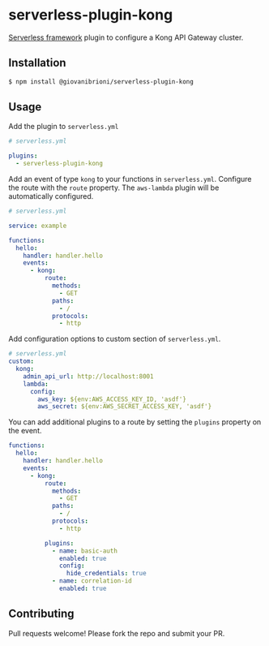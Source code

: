 # serverless-plugin-kong

[Serverless framework](https://www.serverless.com) plugin to configure a Kong API Gateway cluster.

## Installation

```bash
$ npm install @giovanibrioni/serverless-plugin-kong
```

## Usage

Add the plugin to `serverless.yml`

```yaml
# serverless.yml

plugins:
  - serverless-plugin-kong
```

Add an event of type `kong` to your functions in `serverless.yml`. Configure the route with the `route` property. The `aws-lambda` plugin will be automatically configured.

```yaml
# serverless.yml

service: example

functions:
  hello:
    handler: handler.hello
    events:
      - kong:
          route:
            methods:
              - GET
            paths:
              - /
            protocols:
              - http
```

Add configuration options to custom section of `serverless.yml`.

```yaml
# serverless.yml
custom:
  kong:
    admin_api_url: http://localhost:8001
    lambda:
      config:
        aws_key: ${env:AWS_ACCESS_KEY_ID, 'asdf'}
        aws_secret: ${env:AWS_SECRET_ACCESS_KEY, 'asdf'}
```

You can add additional plugins to a route by setting the `plugins` property on the event.
```yaml
functions:
  hello:
    handler: handler.hello
    events:
      - kong:
          route:
            methods:
              - GET
            paths:
              - /
            protocols:
              - http

          plugins:
            - name: basic-auth
              enabled: true
              config:
                hide_credentials: true
            - name: correlation-id
              enabled: true
```

## Contributing

Pull requests welcome! Please fork the repo and submit your PR.
